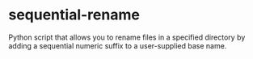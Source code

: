 # sequential-rename
Python script that allows you to rename files in a specified directory by adding a sequential numeric suffix to a user-supplied base name.
